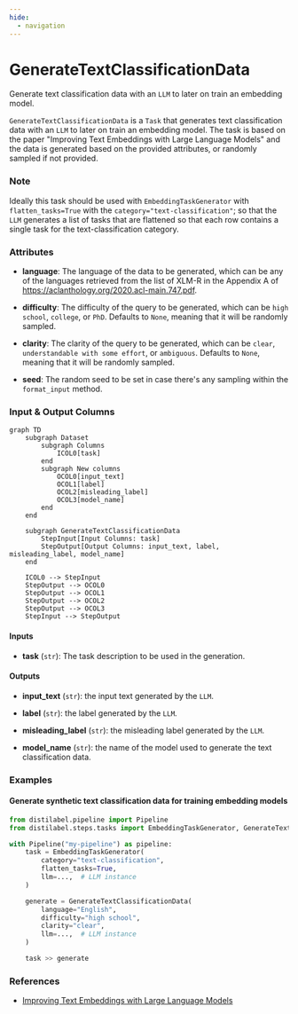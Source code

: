 ```yaml
---
hide:
  - navigation
---
```

# GenerateTextClassificationData

Generate text classification data with an `LLM` to later on train an embedding model.



`GenerateTextClassificationData` is a `Task` that generates text classification data with an
    `LLM` to later on train an embedding model. The task is based on the paper "Improving
    Text Embeddings with Large Language Models" and the data is generated based on the
    provided attributes, or randomly sampled if not provided.



### Note
Ideally this task should be used with `EmbeddingTaskGenerator` with `flatten_tasks=True`
with the `category="text-classification"`; so that the `LLM` generates a list of tasks that
are flattened so that each row contains a single task for the text-classification category.



### Attributes

- **language**: The language of the data to be generated, which can be any of the languages  retrieved from the list of XLM-R in the Appendix A of https://aclanthology.org/2020.acl-main.747.pdf.

- **difficulty**: The difficulty of the query to be generated, which can be `high school`, `college`, or `PhD`.  Defaults to `None`, meaning that it will be randomly sampled.

- **clarity**: The clarity of the query to be generated, which can be `clear`, `understandable with some effort`,  or `ambiguous`. Defaults to `None`, meaning that it will be randomly sampled.

- **seed**: The random seed to be set in case there's any sampling within the `format_input` method.





### Input & Output Columns

``` mermaid
graph TD
	subgraph Dataset
		subgraph Columns
			ICOL0[task]
		end
		subgraph New columns
			OCOL0[input_text]
			OCOL1[label]
			OCOL2[misleading_label]
			OCOL3[model_name]
		end
	end

	subgraph GenerateTextClassificationData
		StepInput[Input Columns: task]
		StepOutput[Output Columns: input_text, label, misleading_label, model_name]
	end

	ICOL0 --> StepInput
	StepOutput --> OCOL0
	StepOutput --> OCOL1
	StepOutput --> OCOL2
	StepOutput --> OCOL3
	StepInput --> StepOutput

```


#### Inputs


- **task** (`str`): The task description to be used in the generation.




#### Outputs


- **input_text** (`str`): the input text generated by the `LLM`.

- **label** (`str`): the label generated by the `LLM`.

- **misleading_label** (`str`): the misleading label generated by the `LLM`.

- **model_name** (`str`): the name of the model used to generate the text classification  data.





### Examples


#### Generate synthetic text classification data for training embedding models
```python
from distilabel.pipeline import Pipeline
from distilabel.steps.tasks import EmbeddingTaskGenerator, GenerateTextClassificationData

with Pipeline("my-pipeline") as pipeline:
    task = EmbeddingTaskGenerator(
        category="text-classification",
        flatten_tasks=True,
        llm=...,  # LLM instance
    )

    generate = GenerateTextClassificationData(
        language="English",
        difficulty="high school",
        clarity="clear",
        llm=...,  # LLM instance
    )

    task >> generate
```




### References

- [Improving Text Embeddings with Large Language Models](https://arxiv.org/abs/2401.00368)


